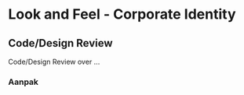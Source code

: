 # Look and Feel - Corporate Identity

## Code/Design Review

Code/Design Review over ...

### Aanpak


